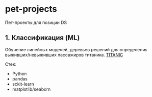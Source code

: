 # pet-projects
Пет-проекты для позиции DS

## 1. Классификация (ML)
Обучение линейных моделей, деревьев решений для определения выживших/невыживших пассажиров титаника. 
[TITANIC](https://github.com/olgavs69/pet-projects/tree/main/titanic)

Стек: 
* Python
* pandas
* sckit-learn
* matplotlib/seaborn


